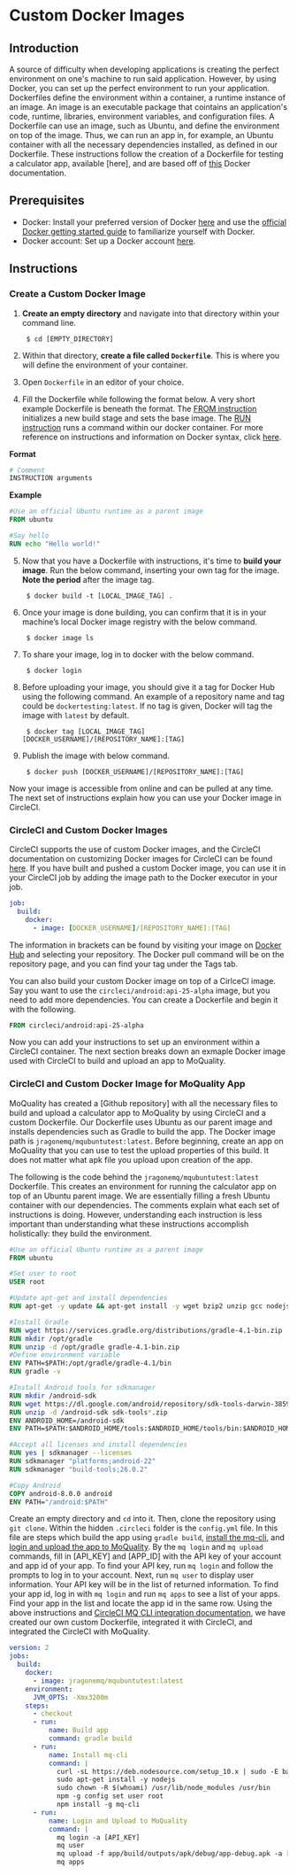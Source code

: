 # Custom Docker Images

## Introduction

A source of difficulty when developing applications is creating the perfect environment on one's machine to run said application. However, by using Docker, you can set up the perfect environment to run your application. Dockerfiles define the environment within a container, a runtime instance of an image. An image is an executable package that cointains an application's code, runtime, libraries, environment variables, and configuration files. A Dockerfile can use an image, such as Ubuntu, and define the environment on top of the image. Thus, we can run an app in, for example, an Ubuntu container with all the necessary dependencies installed, as defined in our Dockerfile. These instructions follow the creation of a Dockerfile for testing a calculator app, available [here], and are based off of [this](https://docs.docker.com/get-started/part2/#introduction) Docker documentation.

## Prerequisites

* Docker: Install your preferred version of Docker [here](https://docs.docker.com/install/) and use the [official Docker getting started guide](https://docs.docker.com/get-started/) to familiarize yourself with Docker.
* Docker account: Set up a Docker account [here](https://cloud.docker.com/).

## Instructions

### Create a Custom Docker Image

1. **Create an empty directory** and navigate into that directory within your command line.

        $ cd [EMPTY_DIRECTORY]

2. Within that directory, **create a file called `Dockerfile`**. This is where you will define the environment of your container.

3. Open `Dockerfile` in an editor of your choice.

4. Fill the Dockerfile while following the format below. A very short example Dockerfile is beneath the format. The [FROM instruction](https://docs.docker.com/engine/reference/builder/#from) initializes a new build stage and sets the base image. The [RUN instruction](https://docs.docker.com/engine/reference/builder/#run) runs a command within our docker container. For more reference on instructions and information on Docker syntax, click [here](https://docs.docker.com/engine/reference/builder/#usage).

**Format**

``` Dockerfile
# Comment
INSTRUCTION arguments
```

**Example**

``` Dockerfile
#Use an official Ubuntu runtime as a parent image
FROM ubuntu

#Say hello
RUN echo "Hello world!"
```

5. Now that you have a Dockerfile with instructions, it's time to **build your image**. Run the below command, inserting your own tag for the image. **Note the period** after the image tag.

        $ docker build -t [LOCAL_IMAGE_TAG] .

6. Once your image is done building, you can confirm that it is in your machine’s local Docker image registry with the below command.

        $ docker image ls

7. To share your image, log in to docker with the below command.

        $ docker login

8. Before uploading your image, you should give it a tag for Docker Hub using the following command. An example of a repository name and tag could be `dockertesting:latest`. If no tag is given, Docker will tag the image with `latest` by default.

        $ docker tag [LOCAL_IMAGE_TAG] [DOCKER_USERNAME]/[REPOSITORY_NAME]:[TAG]

9. Publish the image with below command.

        $ docker push [DOCKER_USERNAME]/[REPOSITORY_NAME]:[TAG]

Now your image is accessible from online and can be pulled at any time. The next set of instructions explain how you can use your Docker image in CircleCI.

### CircleCI and Custom Docker Images

CircleCI supports the use of custom Docker images, and the CircleCI documentation on customizing Docker images for CircleCI can be found [here](https://circleci.com/docs/2.0/custom-images/). If you have built and pushed a custom Docker image, you can use it in your CircleCI job by adding the image path to the Docker executor in your job.

```YAML
job:
  build:
    docker:
      - image: [DOCKER_USERNAME]/[REPOSITORY_NAME]:[TAG]
```

The information in brackets can be found by visiting your image on [Docker Hub](https://hub.docker.com/) and selecting your repository. The Docker pull command will be on the repository page, and you can find your tag under the Tags tab.

You can also build your custom Docker image on top of a CirlceCI image. Say you want to use the `circleci/android:api-25-alpha` image, but you need to add more dependencies. You can create a Dockerfile and begin it with the following.

```Dockerfile
FROM circleci/android:api-25-alpha
```

Now you can add your instructions to set up an environment within a CircleCI container. The next section breaks down an exmaple Docker image used with CircleCI to build and upload an app to MoQuality.

### CircleCI and Custom Docker Image for MoQuality App

MoQuality has created a [Github repository] with all the necessary files to build and upload a calculator app to MoQuality by using CircleCI and a custom Dockerfile. Our Dockerfile uses Ubuntu as our parent image and installs dependencies such as Gradle to build the app. The Docker image path is `jragonemq/mqubuntutest:latest`. Before beginning, create an app on MoQuality that you can use to test the upload properties of this build. It does not matter what apk file you upload upon creation of the app.

The following is the code behind the `jragonemq/mqubuntutest:latest` Dockerfile. This creates an environment for running the calculator app on top of an Ubuntu parent image. We are essentially filling a fresh Ubuntu container with our dependencies. The comments explain what each set of instructions is doing. However, understanding each instruction is less important than understanding what these instructions accomplish holistically: they build the environment.

``` Dockerfile
#Use an official Ubuntu runtime as a parent image
FROM ubuntu

#Set user to root
USER root

#Update apt-get and install dependencies
RUN apt-get -y update && apt-get install -y wget bzip2 unzip gcc nodejs npm openjdk-8-jdk git sudo curl

#Install Gradle
RUN wget https://services.gradle.org/distributions/gradle-4.1-bin.zip
RUN mkdir /opt/gradle
RUN unzip -d /opt/gradle gradle-4.1-bin.zip
#Define environment variable
ENV PATH=$PATH:/opt/gradle/gradle-4.1/bin
RUN gradle -v

#Install Android tools for sdkmanager
RUN mkdir /android-sdk
RUN wget https://dl.google.com/android/repository/sdk-tools-darwin-3859397.zip
RUN unzip -d /android-sdk sdk-tools*.zip
ENV ANDROID_HOME=/android-sdk
ENV PATH=$PATH:$ANDROID_HOME/tools:$ANDROID_HOME/tools/bin:$ANDROID_HOME/tools/platform-tools:$ANDROID_HOME/build-tools/26.0.2

#Accept all licenses and install dependencies
RUN yes | sdkmanager --licenses
RUN sdkmanager "platforms;android-22"
RUN sdkmanager "build-tools;26.0.2"

#Copy Android
COPY android-8.0.0 android
ENV PATH="/android:$PATH"
```

Create an empty directory and `cd` into it. Then, clone the repository using `git clone`. Within the hidden `.circleci` folder is the `config.yml` file. In this file are steps which build the app using `gradle build`, [install the mq-cli](circleci.md#instructions), and [login and upload the app to MoQuality](circleci.md#instructions). By the `mq login` and `mq upload` commands, fill in [API_KEY] and [APP_ID] with the API key of your account and app id of your app. To find your API key, run `mq login` and follow the prompts to log in to your account. Next, run `mq user` to display user information. Your API key will be in the list of returned information. To find your app id, log in with `mq login` and run `mq apps` to see a list of your apps. Find your app in the list and locate the app id in the same row. Using the above instructions and [CircleCI MQ CLI integration documentation](circleci.md), we have created our own custom Dockerfile, integrated it with CircleCI, and integrated the CircleCI with MoQuality.

```YAML
version: 2
jobs:
  build:
    docker:
      - image: jragonemq/mqubuntutest:latest
    environment:
      JVM_OPTS: -Xmx3200m
    steps:
      - checkout
      - run:
          name: Build app
          command: gradle build
      - run:
          name: Install mq-cli
          command: |
            curl -sL https://deb.nodesource.com/setup_10.x | sudo -E bash -
            sudo apt-get install -y nodejs
            sudo chown -R $(whoami) /usr/lib/node_modules /usr/bin
            npm -g config set user root
            npm install -g mq-cli
      - run:
          name: Login and Upload to MoQuality
          command: |
            mq login -a [API_KEY]
            mq user
            mq upload -f app/build/outputs/apk/debug/app-debug.apk -a [APP_ID]
            mq apps
```